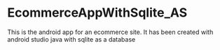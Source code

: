 # EcommerceAppWithSqlite_AS

This is the android app for an ecommerce site. It has been created with android studio java with sqlite as a database
